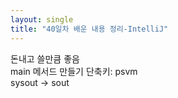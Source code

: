 ```yaml
---
layout: single
title: "40일차 배운 내용 정리-IntelliJ"
---
```


돈내고 쓸만큼 좋음  
main 메서드 만들기 단축키: psvm  
sysout -> sout  
